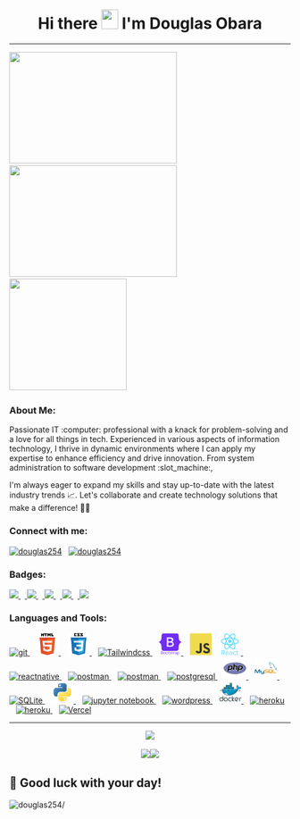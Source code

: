 ### <h1 align="center">Hi there <img src="https://raw.githubusercontent.com/iampavangandhi/iampavangandhi/master/gifs/Hi.gif" width="30px" height="35px"> I'm Douglas Obara </h1>
***
<a href="https://github.com/Douglas254">
<img src="https://media.giphy.com/media/xTiTnxpQ3ghPiB2Hp6/giphy.gif" width="300" height="200"></a><a href="https://github.com/Douglas254"><img src="https://media.giphy.com/media/qgQUggAC3Pfv687qPC/giphy.gif" width="300" height="200"></a><a href="https://github.com/Douglas254"><img src="https://media.giphy.com/media/26tn33aiTi1jkl6H6/giphy.gif" width="210" height="200">
</a>

<h3 align="left">About Me:</h3>
Passionate IT :computer: professional with a knack for problem-solving and a love for all things in tech. Experienced in various aspects of information technology, I thrive in dynamic environments where I can apply my expertise to enhance efficiency and drive innovation. From system administration to software development :slot_machine:, 

I'm always eager to expand my skills and stay up-to-date with the latest industry trends 📈. Let's collaborate and create technology solutions that make a difference! 👨‍💻


<h3 align="left">Connect with me:</h3>
<p align="left">
    <a href="https://codepen.io/douglas254" target="blank" title="Codepen"><img align="center" src="https://www.vectorlogo.zone/logos/codepen/codepen-icon.svg" alt="douglas254" height="30" width="40" /></a>&thinsp;&thinsp;&thinsp;
    <a href="https://linkedin.com/in/douglas-obara" target="blank" title="LinkedIn"><img align="center" src="https://www.vectorlogo.zone/logos/linkedin/linkedin-icon.svg" alt="douglas254" height="30" width="40" /></a>
</p>

<h3 align="left">Badges:</h3>
<div align="left">
  <a href="https://www.credly.com/badges/e1055ffe-b31b-4896-8792-9de22e09f557?source=linked_in_profile" title="Communication, Networking & Collaboration in the Workplace"> <img src="https://images.credly.com/size/340x340/images/37797389-aa83-4de6-86d4-a1c54b5cbeb3/image.png" width="10%"/> </a>&thinsp;&thinsp;&thinsp;<a href="https://www.credly.com/badges/2f892771-c48a-44ea-bcd9-743002880f41?source=linked_in_profile" title="Leadership Techniques for Success in the Workplace"> <img src="https://images.credly.com/size/340x340/images/dab66f9c-9af3-44b0-8245-b5259141d22b/image.png" width="10%"/> </a>&thinsp;&thinsp;&thinsp;<a href="https://www.credly.com/badges/1d56c451-c9da-475d-b28b-c1efa33b4779?source=linked_in_profile" title="Critical Thinking & Resilience Skills for Technology Professionals"> <img src="https://images.credly.com/size/340x340/images/cee25266-ab4a-44d9-8db7-1c75e920f92f/image.png" width="10%"/> </a>&thinsp;&thinsp;&thinsp;<a href="https://www.credly.com/badges/2e6ad7cf-487e-4c88-9e39-8f9e31b1c767" title="Software Engineering: Micro-Credential Career Track in Web Development (Boot Camp)"> <img src="https://images.credly.com/size/340x340/images/429c836e-40c9-4328-85f3-c4af5eafe632/image.png" width="10%"/> </a>
&thinsp;&thinsp;&thinsp;<a href="https://www.credly.com/badges/e8484ff9-eef6-4b25-b888-2f94c6d4c8e5" title="All In Africa Open Source Contributor"> <img src="https://images.credly.com/size/110x110/images/29a78b47-f277-4580-89f1-22707b25cee7/image.png" width="11%"/> </a>

</div>
<h3 align="left">Languages and Tools:</h3>
<p align="left"> 
    <a href="https://git-scm.com/" target="_blank" title="Git"> <img src="https://www.vectorlogo.zone/logos/git-scm/git-scm-icon.svg" alt="git" width="40" height="40"/> </a>&thinsp;&thinsp;&thinsp;
    <a href="https://www.w3.org/html/" target="_blank" title="  HTML5"> <img src="https://raw.githubusercontent.com/devicons/devicon/master/icons/html5/html5-original-wordmark.svg" alt="html5" width="40" height="40"/> </a>&thinsp;&thinsp;&thinsp; 
    <a href="https://www.w3schools.com/css/" target="_blank" title="CSS3"> <img src="https://raw.githubusercontent.com/devicons/devicon/master/icons/css3/css3-original-wordmark.svg" alt="css3" width="40" height="40"/> </a>&thinsp;&thinsp;&thinsp;
    <a href="https://tailwindcss.com/" target="_blank" title="Tailwindcss"> <img src="https://www.vectorlogo.zone/logos/tailwindcss/tailwindcss-icon.svg" alt="Tailwindcss" width="40" height="40"/> </a> &thinsp;&thinsp;&thinsp;
    <a href="https://getbootstrap.com" target="_blank" title="Bootstrap"> <img src="https://raw.githubusercontent.com/devicons/devicon/master/icons/bootstrap/bootstrap-plain-wordmark.svg" alt="bootstrap" width="40" height="40"/> </a> &thinsp;&thinsp;&thinsp;
    <a href="https://developer.mozilla.org/en-US/docs/Web/JavaScript" target="_blank" title="JavaScript"> <img src="https://raw.githubusercontent.com/devicons/devicon/master/icons/javascript/javascript-original.svg" alt="javascript" width="40" height="40"/></a>&thinsp;&thinsp;&thinsp;
    <a href="https://reactjs.org/" target="_blank" title="ReactJS"> <img src="https://raw.githubusercontent.com/devicons/devicon/master/icons/react/react-original-wordmark.svg" alt="react" width="40" height="40"/> </a>&thinsp;&thinsp;&thinsp;
    <a href="https://reactnative.dev/" target="_blank" title="Reactnative"> <img src="https://reactnative.dev/img/header_logo.svg" alt="reactnative" width="40" height="40"/>
    </a> &thinsp;&thinsp;&thinsp;
    <a href="https://postman.com" target="_blank" title="Postman"> <img src="https://www.vectorlogo.zone/logos/getpostman/getpostman-icon.svg" alt="postman" width="40" height="40"/> </a> &thinsp;&thinsp;&thinsp;
    <a href="https://rubyonrails.org/" target="_blank" title="Ruby on Rails"> <img src="https://www.vectorlogo.zone/logos/ruby-lang/ruby-lang-icon.svg" alt="postman" width="40" height="40"/> </a> &thinsp;&thinsp;&thinsp;
     <a href="https://www.postgresql.org/" target="_blank" title="Postgresql"> <img src="https://www.vectorlogo.zone/logos/postgresql/postgresql-icon.svg" alt="postgresql" width="40" height="40"/> </a>&thinsp;&thinsp;&thinsp;
    <a href="https://www.php.net" target="_blank" title="PhP"> <img src="https://raw.githubusercontent.com/devicons/devicon/master/icons/php/php-original.svg" alt="php" width="40" height="40"/> </a> &thinsp;&thinsp;&thinsp;
    <a href="https://www.mysql.com/" target="_blank" title="MySQL"> <img src="https://raw.githubusercontent.com/devicons/devicon/master/icons/mysql/mysql-original-wordmark.svg" alt="mysql" width="40" height="40"/> </a>&thinsp;&thinsp;&thinsp;<a href="https://www.sqlite.org/" target="_blank" title="SQLite"> <img src="https://www.vectorlogo.zone/logos/sqlite/sqlite-icon.svg" alt="SQLite" width="40" height="40"/> </a>&thinsp;&thinsp;&thinsp;
    <a href="https://www.python.org" target="_blank" title="Python"> <img src="https://raw.githubusercontent.com/devicons/devicon/master/icons/python/python-original.svg" alt="python" width="40" height="40"/> </a>&thinsp;&thinsp;&thinsp;  
    <a href="https://jupyter.org/" target="_blank" title="Jupyter Notebook"> <img src="https://www.vectorlogo.zone/logos/jupyter/jupyter-icon.svg" alt="jupyter notebook" width="40" height="40"/> </a>&thinsp;&thinsp;&thinsp;
     <a href="https://wordpress.com/" target="_blank" title="Wordpress"> <img src="https://www.vectorlogo.zone/logos/wordpress/wordpress-icon.svg" alt="wordpress" width="40" height="40"/> </a>&thinsp;&thinsp;&thinsp;
    <a href="https://www.docker.com/" target="_blank" title="Docker"> <img src="https://raw.githubusercontent.com/devicons/devicon/master/icons/docker/docker-original-wordmark.svg" alt="docker" width="40" height="40"/> </a> &thinsp;&thinsp;&thinsp; 
    <a href="https://heroku.com" target="_blank" title="Heroku"> <img src="https://www.vectorlogo.zone/logos/heroku/heroku-icon.svg" alt="heroku" width="40" height="40"/> </a>&thinsp;&thinsp;&thinsp;
    <a href="https://www.netlify.com/" target="_blank" title="Netlify"> <img src="https://www.vectorlogo.zone/logos/netlify/netlify-icon.svg" alt="heroku" width="40" height="40"/> </a>&thinsp;&thinsp;&thinsp;
    <a href="https://vercel.com/" target="_blank" title="Vercel"> <img src="https://www.vectorlogo.zone/logos/vercel/vercel-icon.svg" alt="Vercel" width="40" height="40"/> </a> </p>
    
---

<a href="http://www.github.com/douglas254"><p align='center'>
    <img src="https://github-readme-stats.vercel.app/api/top-langs/?username=Douglas254&layout=compact&title_color=ffffff&icon_color=2A75CF&text_color=daf7dc&bg_color=191919">
  
</p> </a> 
<a href="http://www.github.com/douglas254"><p align="center">
 <img src="https://github-readme-stats.vercel.app/api?username=douglas254&show_icons=true&theme=radical" width="405"/><img src="https://github-readme-streak-stats.herokuapp.com/?user=douglas254&ring=fad02c&fire=fad02c&currStreakLabel=fad02c&background=1F222E&hide_border=true&sideNums=fff6ea&sideLabels=fff6ea&dates=fff6ea&currStreakNum=fff6ea" width="405"/>
</p></a>


## :rainbow: Good luck with your day! 
<p align="left"> <img src=https://komarev.com/ghpvc/?username=douglas254&color=blueviolet alt=douglas254/></p>
